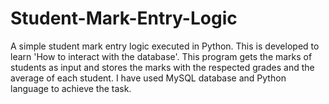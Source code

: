 # Student-Mark-Entry-Logic
A simple student mark entry logic executed in Python. This is developed to learn 'How to interact with the database'. This program gets the marks of students as input and stores the marks with the respected grades and the average of each student.
I have used MySQL database and Python language to achieve the task.
